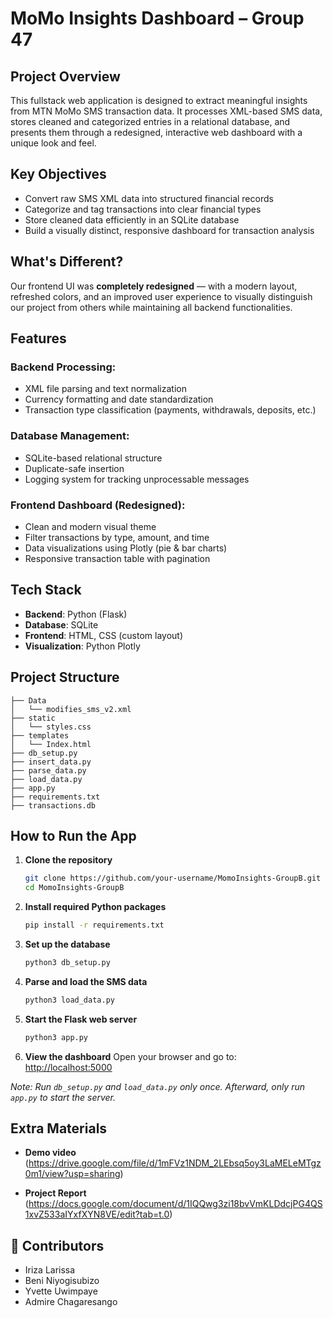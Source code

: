 
# MoMo Insights Dashboard – Group 47

## Project Overview

This fullstack web application is designed to extract meaningful insights from MTN MoMo SMS transaction data. It processes XML-based SMS data, stores cleaned and categorized entries in a relational database, and presents them through a redesigned, interactive web dashboard with a unique look and feel.

## Key Objectives

* Convert raw SMS XML data into structured financial records
* Categorize and tag transactions into clear financial types
* Store cleaned data efficiently in an SQLite database
* Build a visually distinct, responsive dashboard for transaction analysis

## What's Different?

Our frontend UI was **completely redesigned** — with a modern layout, refreshed colors, and an improved user experience to visually distinguish our project from others while maintaining all backend functionalities.

## Features

### Backend Processing:

* XML file parsing and text normalization
* Currency formatting and date standardization
* Transaction type classification (payments, withdrawals, deposits, etc.)

### Database Management:

* SQLite-based relational structure
* Duplicate-safe insertion
* Logging system for tracking unprocessable messages

### Frontend Dashboard (Redesigned):

* Clean and modern visual theme
* Filter transactions by type, amount, and time
* Data visualizations using Plotly (pie & bar charts)
* Responsive transaction table with pagination

## Tech Stack

* **Backend**: Python (Flask)
* **Database**: SQLite
* **Frontend**: HTML, CSS (custom layout)
* **Visualization**: Python Plotly

## Project Structure

```
├── Data
│   └── modifies_sms_v2.xml
├── static
│   └── styles.css        
├── templates
│   └── Index.html        
├── db_setup.py
├── insert_data.py
├── parse_data.py
├── load_data.py
├── app.py
├── requirements.txt
├── transactions.db
```

## How to Run the App

1. **Clone the repository**

   ```bash
   git clone https://github.com/your-username/MomoInsights-GroupB.git
   cd MomoInsights-GroupB
   ```

2. **Install required Python packages**

   ```bash
   pip install -r requirements.txt
   ```

3. **Set up the database**

   ```bash
   python3 db_setup.py
   ```

4. **Parse and load the SMS data**

   ```bash
   python3 load_data.py
   ```

5. **Start the Flask web server**

   ```bash
   python3 app.py
   ```

6. **View the dashboard**
   Open your browser and go to: [http://localhost:5000](http://localhost:5000)

 *Note: Run `db_setup.py` and `load_data.py` only once. Afterward, only run `app.py` to start the server.*

## Extra Materials

* **Demo video**
(https://drive.google.com/file/d/1mFVz1NDM_2LEbsq5oy3LaMELeMTgz0m1/view?usp=sharing)

* **Project Report**
(https://docs.google.com/document/d/1IQQwg3zi18bvVmKLDdcjPG4QS1xvZ533aIYxfXYN8VE/edit?tab=t.0)

## 👥 Contributors

* Iriza Larissa
* Beni Niyogisubizo
* Yvette Uwimpaye
* Admire Chagaresango


